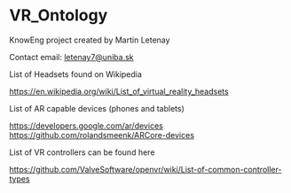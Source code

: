 # VR_Ontology
KnowEng project created by Martin Letenay

Contact email: letenay7@uniba.sk

List of Headsets found on Wikipedia

https://en.wikipedia.org/wiki/List_of_virtual_reality_headsets

List of AR capable devices (phones and tablets)

https://developers.google.com/ar/devices
https://github.com/rolandsmeenk/ARCore-devices

List of VR controllers can be found here

https://github.com/ValveSoftware/openvr/wiki/List-of-common-controller-types


